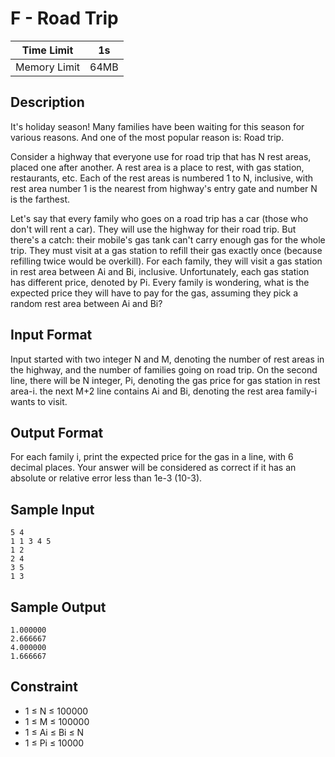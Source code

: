 # F - Road Trip

| Time Limit   | 1s   |
|--------------|------|
| Memory Limit | 64MB |

## Description

It's holiday season! Many families have been waiting for this season for various reasons. And one of the most popular reason is: Road trip.

Consider a highway that everyone use for road trip that has N rest areas, placed one after another. A rest area is a place to rest, with gas station, restaurants, etc. Each of the rest areas is numbered 1 to N, inclusive, with rest area number 1 is the nearest from highway's entry gate and number N is the farthest.

Let's say that every family who goes on a road trip has a car (those who don't will rent a car). They will use the highway for their road trip. But there's a catch: their mobile's gas tank can't carry enough gas for the whole trip. They must visit at a gas station to refill their gas exactly once (because refilling twice would be overkill). For each family, they will visit a gas station in rest area between Ai and Bi, inclusive. Unfortunately, each gas station has different price, denoted by Pi. Every family is wondering, what is the expected price they will have to pay for the gas, assuming they pick a random rest area between Ai and Bi?

## Input Format

Input started with two integer N and M, denoting the number of rest areas in the highway, and the number of families going on road trip.
On the second line, there will be N integer, Pi, denoting the gas price for gas station in rest area-i.
the next M+2 line contains Ai and Bi, denoting the rest area family-i wants to visit.

## Output Format

For each family i, print the expected price for the gas in a line, with 6 decimal places. Your answer will be considered as correct if it has an absolute or relative error less than 1e-3 (10-3).

## Sample Input

	5 4
	1 1 3 4 5
	1 2
	2 4
	3 5
	1 3

## Sample Output

	1.000000
	2.666667
	4.000000
	1.666667

## Constraint

- 1 ≤ N ≤ 100000
- 1 ≤ M ≤ 100000
- 1 ≤ Ai ≤ Bi ≤ N
- 1 ≤ Pi ≤ 10000
